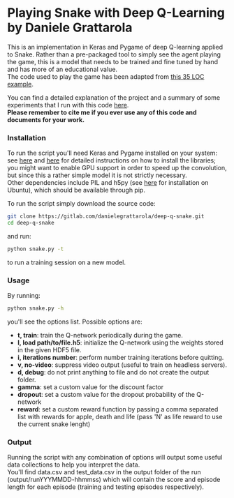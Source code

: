 # Playing Snake with Deep Q-Learning by Daniele Grattarola
This is an implementation in Keras and Pygame of deep Q-learning applied to Snake. 
Rather than a pre-packaged tool to simply see the agent playing the game, this is a model that needs to be trained and fine tuned by hand and has more of an educational value.   
The code used to play the game has been adapted from [this 35 LOC example](http://pygame.org/project-Snake+in+35+lines-818-.html).  

You can find a detailed explanation of the project and a summary of some experiments that I run with this code [here](http://exsubstantia.com/machine/Learning%20to%20play%20Snake%20with%20Deep%20Q-Learning.pdf).  
**Please remember to cite me if you ever use any of this code and documents for your work.**

### Installation
To run the script you'll need Keras and Pygame installed on your system: see [here](http://keras.io/#installation) and [here](http://www.pygame.org/wiki/GettingStarted) for detailed instructions on how to install the libraries; you might want to enable GPU support in order to speed up the convolution, but since this a rather simple model it is not strictly necessary.    
Other dependencies include PIL and h5py (see [here](http://packages.ubuntu.com/trusty/python-h5py) for installation on Ubuntu), which should be available through pip.   

To run the script simply download the source code:
```sh
git clone https://gitlab.com/danielegrattarola/deep-q-snake.git
cd deep-q-snake
```
and run: 
```sh
python snake.py -t
```
to run a training session on a new model.    

### Usage
By running:
```sh
python snake.py -h
```
you'll see the options list. Possible options are:
- **t, train**: train the Q-network periodically during the game. 
- **l, load path/to/file.h5**: initialize the Q-network using the weights stored in the given HDF5 file.
- **i, iterations number**: perform number training iterations before quitting.
- **v, no-video**: suppress video output (useful to train on headless servers).
- **d, debug**: do not print anything to file and do not create the output folder.  
- **gamma**: set a custom value for the discount factor
- **dropout**: set a custom value for the dropout probability of the Q-network
- **reward**: set a custom reward function by passing a comma separated list with rewards for apple, death and life (pass 'N' as life reward to use the current snake lenght)

### Output
Running the script with any combination of options will output some useful data collections to help you interpret the data.     
You'll find data.csv and test_data.csv in the output folder of the run (output/runYYYMMDD-hhmmss) which will contain the score and episode length for each episode (training and testing episodes respectively).
